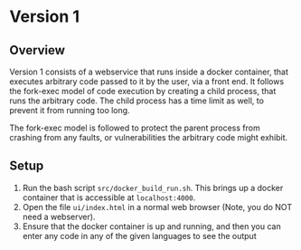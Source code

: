 # Version 1
## Overview
Version 1 consists of a webservice that runs inside a docker container, that executes arbitrary code passed to it
by the user, via a front end. It follows the fork-exec model of code execution by creating a child process,
that runs the arbitrary code. The child process has a time limit as well, to prevent it from running too 
long. 

The fork-exec model is followed to protect the parent process from crashing from any faults, or vulnerabilities the
arbitrary code might exhibit.

## Setup
1. Run the bash script `src/docker_build_run.sh`. This brings up a docker container that is accessible at 
`localhost:4000`.
2. Open the file `ui/index.html` in a normal web browser (Note, you do NOT need a webserver). 
3. Ensure that the docker container is up and running, and then you can enter any code in any of the given languages to see the output
